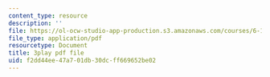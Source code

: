 ```yaml
---
content_type: resource
description: ''
file: https://ol-ocw-studio-app-production.s3.amazonaws.com/courses/6-172-performance-engineering-of-software-systems-fall-2018/f2dd44ee47a701db30dcff669652be02_nmMUUuXhk2A.pdf
file_type: application/pdf
resourcetype: Document
title: 3play pdf file
uid: f2dd44ee-47a7-01db-30dc-ff669652be02
---
```

